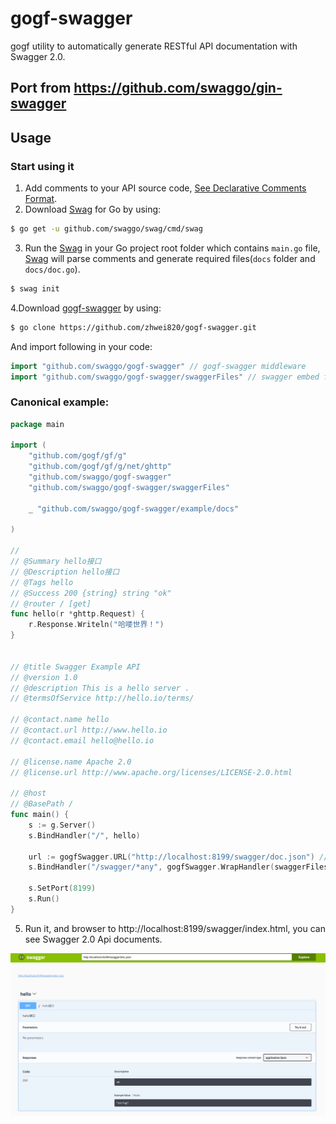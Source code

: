 # gogf-swagger

gogf utility to automatically generate RESTful API documentation with Swagger 2.0.

## Port from https://github.com/swaggo/gin-swagger

## Usage

### Start using it
1. Add comments to your API source code, [See Declarative Comments Format](https://swaggo.github.io/swaggo.io/declarative_comments_format/).
2. Download [Swag](https://github.com/swaggo/swag) for Go by using:
```sh
$ go get -u github.com/swaggo/swag/cmd/swag
```

3. Run the [Swag](https://github.com/swaggo/swag) in your Go project root folder which contains `main.go` file, [Swag](https://github.com/swaggo/swag) will parse comments and generate required files(`docs` folder and `docs/doc.go`).
```sh
$ swag init
```
4.Download [gogf-swagger]() by using:
```sh
$ go clone https://github.com/zhwei820/gogf-swagger.git
```
And import following in your code:

```go
import "github.com/swaggo/gogf-swagger" // gogf-swagger middleware
import "github.com/swaggo/gogf-swagger/swaggerFiles" // swagger embed files

```

### Canonical example:

```go
package main

import (
	"github.com/gogf/gf/g"
	"github.com/gogf/gf/g/net/ghttp"
	"github.com/swaggo/gogf-swagger"
	"github.com/swaggo/gogf-swagger/swaggerFiles"

    _ "github.com/swaggo/gogf-swagger/example/docs"

)

//
// @Summary hello接口
// @Description hello接口
// @Tags hello
// @Success 200 {string} string	"ok"
// @router / [get]
func hello(r *ghttp.Request) {
	r.Response.Writeln("哈喽世界！")
}


// @title Swagger Example API
// @version 1.0
// @description This is a hello server .
// @termsOfService http://hello.io/terms/

// @contact.name hello
// @contact.url http://www.hello.io
// @contact.email hello@hello.io

// @license.name Apache 2.0
// @license.url http://www.apache.org/licenses/LICENSE-2.0.html

// @host
// @BasePath /
func main() {
	s := g.Server()
	s.BindHandler("/", hello)

	url := gogfSwagger.URL("http://localhost:8199/swagger/doc.json") //The url pointing to API definition
	s.BindHandler("/swagger/*any", gogfSwagger.WrapHandler(swaggerFiles.Handler, url))

	s.SetPort(8199)
	s.Run()
}
```

5. Run it, and browser to http://localhost:8199/swagger/index.html, you can see Swagger 2.0 Api documents.

![swagger_index.html](img/Selection_022.png)

